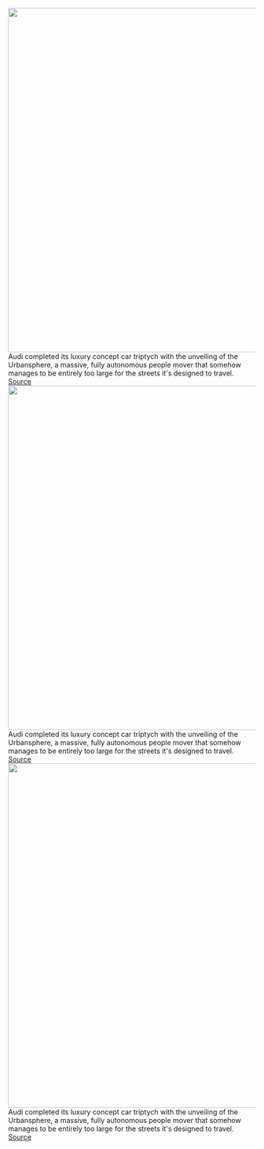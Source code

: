 <img src='https://cdn.vox-cdn.com/thumbor/sW29eA5TL9fGzlH6UMGNXtgSl0k=/0x0:4961x3720/1200x800/filters:focal(2085x1464:2877x2256)/cdn.vox-cdn.com/uploads/chorus_image/image/70765778/A221601_large.0.jpg' width='700px' /><br/>
Audi completed its luxury concept car triptych with the unveiling of the Urbansphere, a massive, fully autonomous people mover that somehow manages to be entirely too large for the streets it's designed to travel.
<a href='https://www.theverge.com/2022/4/19/23029320/audi-urbansphere-concept-electric-size-specs'> Source <a/><img src='https://cdn.vox-cdn.com/thumbor/sW29eA5TL9fGzlH6UMGNXtgSl0k=/0x0:4961x3720/1200x800/filters:focal(2085x1464:2877x2256)/cdn.vox-cdn.com/uploads/chorus_image/image/70765778/A221601_large.0.jpg' width='700px' /><br/>
Audi completed its luxury concept car triptych with the unveiling of the Urbansphere, a massive, fully autonomous people mover that somehow manages to be entirely too large for the streets it's designed to travel.
<a href='https://www.theverge.com/2022/4/19/23029320/audi-urbansphere-concept-electric-size-specs'> Source <a/><img src='https://cdn.vox-cdn.com/thumbor/sW29eA5TL9fGzlH6UMGNXtgSl0k=/0x0:4961x3720/1200x800/filters:focal(2085x1464:2877x2256)/cdn.vox-cdn.com/uploads/chorus_image/image/70765778/A221601_large.0.jpg' width='700px' /><br/>
Audi completed its luxury concept car triptych with the unveiling of the Urbansphere, a massive, fully autonomous people mover that somehow manages to be entirely too large for the streets it's designed to travel.
<a href='https://www.theverge.com/2022/4/19/23029320/audi-urbansphere-concept-electric-size-specs'> Source <a/>